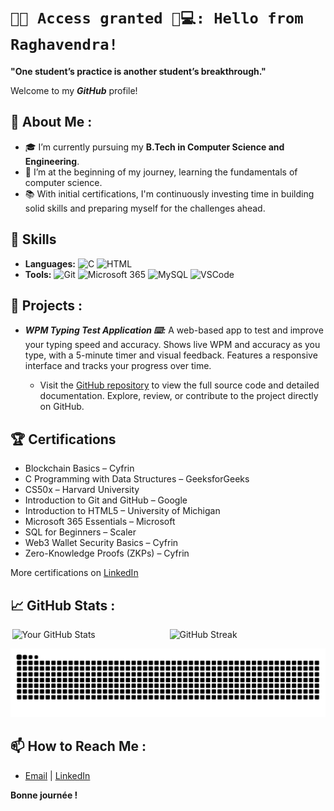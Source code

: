 # `🔐✅ Access granted 🤖💻: Hello from Raghavendra!`

**"One student’s practice is another student’s breakthrough."**

Welcome to my ***GitHub*** profile!

## 🚀 About Me :

- 🎓 I’m currently pursuing my **B.Tech in Computer Science and Engineering**.
- 🌱 I’m at the beginning of my journey, learning the fundamentals of computer science.
- 📚 With initial certifications, I'm continuously investing time in building solid skills and preparing myself for the challenges ahead.

## 💼 Skills

- **Languages:** <img src="https://skillicons.dev/icons?i=c" width="20" height="20" alt="C"/> <img src="https://skillicons.dev/icons?i=html" width="20" height="20" alt="HTML"/>  
- **Tools:** <img src="https://skillicons.dev/icons?i=git" width="20" height="20" alt="Git"/> <img src="https://img.icons8.com/fluency/240/microsoft-365.png" width="20" height="20" alt="Microsoft 365"/> <img src="https://skillicons.dev/icons?i=mysql" width="20" height="20" alt="MySQL"/> <img src="https://skillicons.dev/icons?i=vscode" width="20" height="20" alt="VSCode"/>



## 📁 Projects : 

- ***WPM Typing Test Application ⌨️:*** A web-based app to test and improve your typing speed and accuracy. Shows live WPM and accuracy as you type, with a 5-minute timer and visual feedback. Features a responsive interface and tracks your progress over time.
  
    - Visit the [GitHub repository](https://github.com/sasly2048/WPM-Typing-Test) to view the full source code and detailed documentation. Explore, review, or contribute to the project directly on GitHub.


## 🏆 Certifications

- Blockchain Basics – Cyfrin
- C Programming with Data Structures – GeeksforGeeks
- CS50x – Harvard University
- Introduction to Git and GitHub – Google
- Introduction to HTML5 – University of Michigan
- Microsoft 365 Essentials – Microsoft
- SQL for Beginners – Scaler
- Web3 Wallet Security Basics – Cyfrin
- Zero-Knowledge Proofs (ZKPs) – Cyfrin

More certifications on [LinkedIn](https://www.linkedin.com/in/raghavendra-g204800/details/certifications/)


## 📈 GitHub Stats :

<div style="display: flex; justify-content: space-around; width: 100%;">
  <img src="https://github-readme-stats.vercel.app/api?username=sasly2048&show_icons=true&theme=radical&card_width=450" alt="Your GitHub Stats" style="width: 49%;" />
  <img src="https://streak-stats.demolab.com/?user=sasly2048&theme=dark&card_width=450" alt="GitHub Streak" style="width: 49%;" />
</div>
<p align="center">
  <img src="https://raw.githubusercontent.com/sasly2048/sasly2048/output/github-contribution-grid-snake.svg" alt="snake" />
</p>

## 📫 How to Reach Me :

- [Email](mailto:raghavendrasujith204800@gmail.com) | [LinkedIn](https://www.linkedin.com/in/raghavendra-g204800/)





**Bonne journée !**
